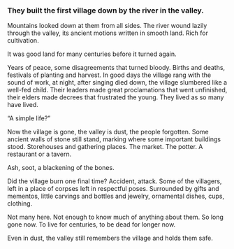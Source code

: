 ### They built the first village down by the river in the valley.

Mountains looked down at them from all sides. The river wound lazily through the valley, its ancient motions written in smooth land. Rich for cultivation.

It was good land for many centuries before it turned again.

Years of peace, some disagreements that turned bloody. Births and deaths, festivals of planting and harvest. In good days the village rang with the sound of work, at night, after singing died down, the village slumbered like a well-fed child. Their leaders made great proclamations that went unfinished, their elders made decrees that frustrated the young. They lived as so many have lived. 

“A simple life?”

Now the village is gone, the valley is dust, the people forgotten. Some ancient walls of stone still stand, marking where some important buildings stood. Storehouses and gathering places. The market. The potter. A restaurant or a tavern.

Ash, soot, a blackening of the bones.

Did the village burn one final time? Accident, attack. Some of the villagers, left in a place of corpses left in respectful poses. Surrounded by gifts and mementos, little carvings and bottles and jewelry, ornamental dishes, cups, clothing. 

Not many here. Not enough to know much of anything about them. So long gone now. To live for centuries, to be dead for longer now. 

Even in dust, the valley still remembers the village and holds them safe.